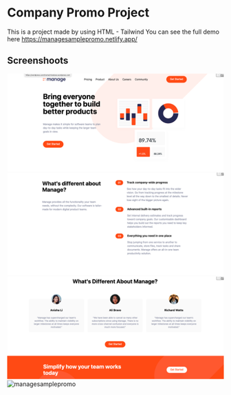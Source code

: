 # Company Promo Project
This is a project made by using HTML - Tailwind
You can see the full demo here https://managesamplepromo.netlify.app/

## Screenshoots
![managesamplepromo](https://raw.githubusercontent.com/Minakoss/tailwind-Project/master/assets/Images/Screenshot%202024-06-09%20at%207.42.52%20PM.png)
![managesamplepromo](https://raw.githubusercontent.com/Minakoss/tailwind-Project/master/assets/Images/Screenshot%202024-06-09%20at%207.43.02%20PM.png)
![managesamplepromo](https://raw.githubusercontent.com/Minakoss/tailwind-Project/master/assets/Images/Screenshot%202024-06-09%20at%207.43.14%20PM.png)
![managesamplepromo](hhttps://raw.githubusercontent.com/Minakoss/tailwind-Project/master/assets/Images/Screenshot%202024-06-09%20at%207.43.26%20PM.png)